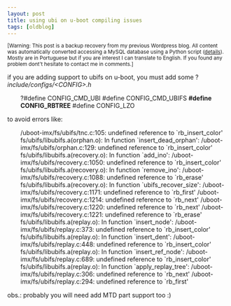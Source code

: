 ```yaml
---
layout: post
title: using ubi on u-boot compiling issues
tags: [oldblog]
---
```


<small>[Warning: This post is a backup recovery from my previous Wordpress blog. All content was automatically converted accessing a MySQL database using a Python script (<a href="http://maluta.github.io/blog/convert-wordpress-to-jekyll/">details</a>). Mostly are in Portuguese but if you are interest I can translate to English. If you found any problem dont't hesitate to contact me in comments.]</small>



if you are adding support to ubifs on u-boot, you must add some ?<em>include/configs/&lt;CONFIG&gt;.h</em>
<p style="padding-left: 30px;">?#define CONFIG_CMD_UBI
#define CONFIG_CMD_UBIFS
<strong> #define CONFIG_RBTREE</strong>
#define CONFIG_LZO</p>

<div id="_mcePaste">to avoid errors like:</div>
<p style="padding-left: 30px;">/uboot-imx/fs/ubifs/tnc.c:105: undefined reference to `rb_insert_color'
fs/ubifs/libubifs.a(orphan.o): In function `insert_dead_orphan':
/uboot-imx/fs/ubifs/orphan.c:129: undefined reference to `rb_insert_color'
fs/ubifs/libubifs.a(recovery.o): In function `add_ino':
/uboot-imx/fs/ubifs/recovery.c:1050: undefined reference to `rb_insert_color'
fs/ubifs/libubifs.a(recovery.o): In function `remove_ino':
/uboot-imx/fs/ubifs/recovery.c:1088: undefined reference to `rb_erase'
fs/ubifs/libubifs.a(recovery.o): In function `ubifs_recover_size':
/uboot-imx/fs/ubifs/recovery.c:1171: undefined reference to `rb_first'
/uboot-imx/fs/ubifs/recovery.c:1214: undefined reference to `rb_next'
/uboot-imx/fs/ubifs/recovery.c:1220: undefined reference to `rb_next'
/uboot-imx/fs/ubifs/recovery.c:1221: undefined reference to `rb_erase'
fs/ubifs/libubifs.a(replay.o): In function `insert_node':
/uboot-imx/fs/ubifs/replay.c:373: undefined reference to `rb_insert_color'
fs/ubifs/libubifs.a(replay.o): In function `insert_dent':
/uboot-imx/fs/ubifs/replay.c:448: undefined reference to `rb_insert_color'
fs/ubifs/libubifs.a(replay.o): In function `insert_ref_node':
/uboot-imx/fs/ubifs/replay.c:689: undefined reference to `rb_insert_color'
fs/ubifs/libubifs.a(replay.o): In function `apply_replay_tree':
/uboot-imx/fs/ubifs/replay.c:306: undefined reference to `rb_next'
/uboot-imx/fs/ubifs/replay.c:294: undefined reference to `rb_first'</p>
obs.: probably you will need add MTD part support too :)